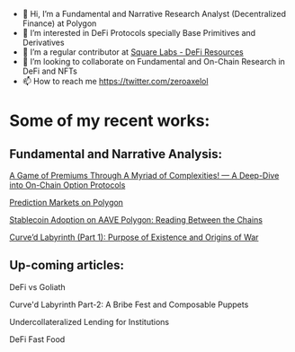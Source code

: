 - 👋 Hi, I’m a Fundamental and Narrative Research Analyst (Decentralized Finance) at Polygon
- 👀 I’m interested in DeFi Protocols specially Base Primitives and Derivatives
- 🌱 I’m a regular contributor at [Square Labs - DeFi Resources](https://github.com/Square-Labs/DeFi-Resources)
- 💞️ I’m looking to collaborate on Fundamental and On-Chain Research in DeFi and NFTs
- 📫 How to reach me https://twitter.com/zeroaxelol

# Some of my recent works:

## Fundamental and Narrative Analysis:

[A Game of Premiums Through A Myriad of Complexities! — A Deep-Dive into On-Chain Option Protocols](https://polygontech.medium.com/a-game-of-premiums-through-a-myriad-of-complexities-a-deep-dive-into-on-chain-option-protocols-d9619fe99278)

[Prediction Markets on Polygon](https://polygondefi.substack.com/p/on-screen-dopamine-markets-on-polygon)

[Stablecoin Adoption on AAVE Polygon: Reading Between the Chains](https://polygondefi.substack.com/p/stablecoins-adoption-on-aave-polygon)

[Curve’d Labyrinth (Part 1): Purpose of Existence and Origins of War](https://polygondefi.substack.com/p/curved-labyrinth-part-1-purpose-of)

## Up-coming articles:

DeFi vs Goliath

Curve'd Labyrinth Part-2: A Bribe Fest and Composable Puppets

Undercollateralized Lending for Institutions

DeFi Fast Food


<!---
zeroaxelol/zeroaxelol is a ✨ special ✨ repository because its `README.md` (this file) appears on your GitHub profile.
You can click the Preview link to take a look at your changes.
--->
